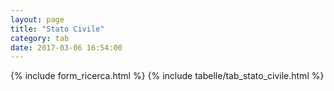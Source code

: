 ```yaml
---
layout: page
title: "Stato Civile"
category: tab
date: 2017-03-06 16:54:00
---
```


{% include form_ricerca.html %}
{% include tabelle/tab_stato_civile.html %}

